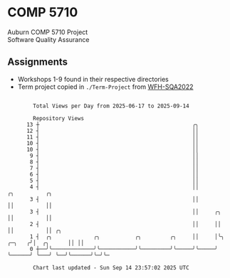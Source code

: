 # COMP 5710
Auburn COMP 5710 Project  
Software Quality Assurance

## Assignments
- Workshops 1-9 found in their respective directories
- Term project copied in `./Term-Project` from [WFH-SQA2022](https://github.com/wumphlett/WFH-SQA2022-AUBURN)

```

        Total Views per Day from 2025-06-17 to 2025-09-14

        Repository Views
      13 ┼                                                ╭╮
      12 ┤                                                ││
      11 ┤                                                ││
      10 ┤                                                ││
      10 ┤                                                ││
       9 ┤                                                ││
       8 ┤                                                ││
       7 ┤                                                ││
       6 ┤                                                ││
       5 ┤                                                ││
       4 ┤                                                ││                     ╭╮          ╭╮
       3 ┤                                                ││                     ││          ││
       3 ┤                                                ││     ╭╮              ││          ││
       2 ┤                                                ││     ││              ││          ││ ╭╮
       1 ┤  ╭╮             ╭╮           ╭╮         ╭╮     ││     │╰╮      ╭─╮   ╭╯│  ╭╮      ││ ││
       0 ┼──╯╰─────────────╯╰───────────╯╰─────────╯╰─────╯╰─────╯ ╰──────╯ ╰───╯ ╰──╯╰──────╯╰─╯╰─

        Chart last updated - Sun Sep 14 23:57:02 2025 UTC
        
```
